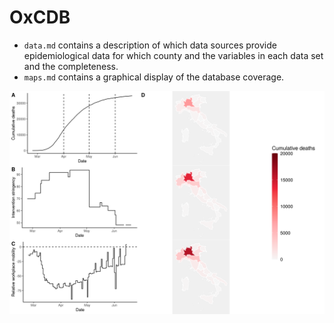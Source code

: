 # OxCDB

- `data.md` contains a description of which data sources provide epidemiological
  data for which county and the variables in each data set and the completeness.
- `maps.md` contains a graphical display of the database coverage.

![](out/demo-combination-plot.png)
